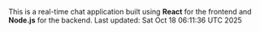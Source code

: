 This is a real-time chat application built using **React** for the frontend and **Node.js** for the backend.
Last updated: Sat Oct 18 06:11:36 UTC 2025
